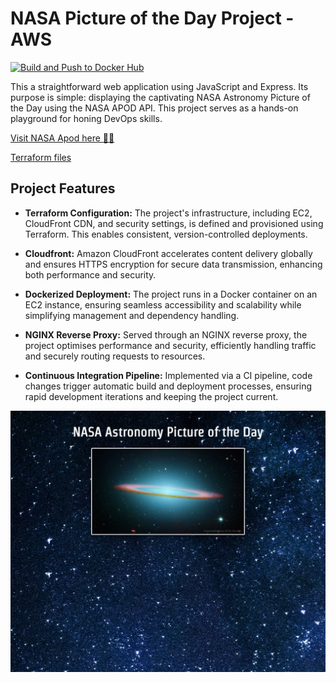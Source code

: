 # NASA Picture of the Day Project - AWS

[![Build and Push to Docker Hub](https://github.com/jakesiney/NASA_Picture_of_the_Day/actions/workflows/CI.yml/badge.svg)](https://github.com/jakesiney/NASA_Picture_of_the_Day/actions/workflows/CI.yml)

This a straightforward web application using JavaScript and Express. Its purpose is simple: displaying the captivating NASA Astronomy Picture of the Day using the NASA APOD API. This project serves as a hands-on playground for honing DevOps skills.

[Visit NASA Apod here 🚀🌌](https://apod.jakesiney.com)

[Terraform files](https://github.com/jakesiney/Terraform-Projects-Server-AWS)

## Project Features

- **Terraform Configuration:** The project's infrastructure, including EC2, CloudFront CDN, and security settings, is defined and provisioned using Terraform. This enables consistent, version-controlled deployments.

- **Cloudfront:** Amazon CloudFront accelerates content delivery globally and ensures HTTPS encryption for secure data transmission, enhancing both performance and security.

- **Dockerized Deployment:** The project runs in a Docker container on an EC2 instance, ensuring seamless accessibility and scalability while simplifying management and dependency handling.

- **NGINX Reverse Proxy:** Served through an NGINX reverse proxy, the project optimises performance and security, efficiently handling traffic and securely routing requests to resources.

- **Continuous Integration Pipeline:** Implemented via a CI pipeline, code changes trigger automatic build and deployment processes, ensuring rapid development iterations and keeping the project current.



![Alt text](pots_screenshot.jpg)

